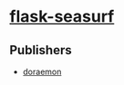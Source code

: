 # [flask-seasurf](https://pypi.org/project/flask-seasurf)



## Publishers
- [doraemon](https://pypi.org/user/doraemon)


